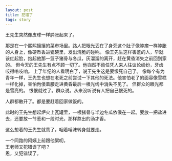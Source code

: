 ```yaml
---
layout: post
title: 犯错了
tags: story
---
```

王先生突然像皮球一样肿胀起来了。

那是在一个熙熙攘攘的菜市场里。路人把眼光丢在了身旁这个肚子像肿瘤一样肿胀的人身上，像硬币丢进瓷碗里，发出清脆的碰响。
像王先生这样害羞的人，早就该红起脸，抱起他那一篮子猪骨与冬瓜，灰溜溜的离开，赶在黄昏消失之前回到家的。
但今天的王先生有点不顾一切了。他岿然不动任凭人来人往议论纷纷，牙齿咬得咯吱响。
上了年纪的人看明白了，说王先生这是要恨死自己了。
像每个有为青年一样，王先生也想在老死之前尝试一下其他的死法。他害怕老了的面容像雪糕一样化掉，害怕佝偻着腰走进黄昏最后一根光线中消失不见了。
但群众的眼光都是雪亮的。
恨恨就过了。群众说。从来没听说有人把自己恨死的。

人群都散开了。都是要赶着回家做饭的。

此时的王先生想起炉火上瓦罐里，一根猪骨与半边冬瓜依偎在一起。要放一把盐进去，还要放一节葱和一段时光，那样熬出的汤才香。

这么想着的王先生就蔫了，咽着唾沫转身就要走。


一个同路的阿姨上前跟他絮叨，  
王老师又犯错误了吧？  
恩，又犯错误了。  
